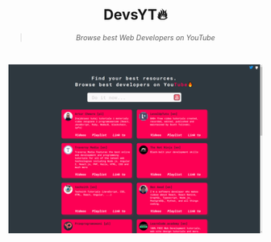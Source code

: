 <h1 align="center">DevsYT🔥</h1>
<blockquote align='center'><i>Browse best Web Developers on YouTube</i></blockquote>

<br>
<p align="center">
<a href="https://devsonyt.guru/" target="_blank"> <img src="screenshot/devsonyt.png" width=600/></a>
</p>
